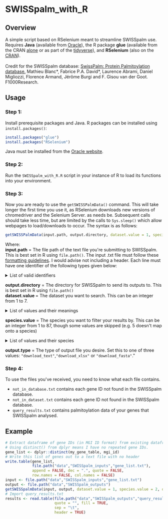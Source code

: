 # SWISSpalm_with_R
## Overview
A simple script based on RSelenium meant to streamline SWISSpalm use. Requires <b>Java</b> (available from [Oracle](https://www.java.com/en/download/)), the R package <b>glue</b> (available from the CRAN [alone](https://cran.r-project.org/web/packages/glue) or as part of the [tidyverse](https://cran.r-project.org/web/packages/tidyverse/)), and <b>RSelenium</b> (also on the [CRAN](https://cran.r-project.org/web/packages/RSelenium)).<br/><br/>Credit for the SWISSpalm database: [SwissPalm: Protein Palmitoylation database.](http://f1000research.com/articles/4-261/v1) Mathieu Blanc*, Fabrice P.A. David*, Laurence Abrami, Daniel Migliozzi, Florence Armand, Jérôme Burgi and F. Gisou van der Goot. F1000Research.
## Usage
### <b>Step 1:</b> 
Install prerequisite packages and Java. R packages can be installed using `install.packages()`:
```R
install.packages("glue")
install.packages("RSelenium")
```
Java must be installed from the [Oracle website](https://www.java.com/en/download/).
### <b>Step 2:</b> 
Run the `SWISSpalm_with_R.R` script in your instance of R to load its functions into your environment.
### <b>Step 3:</b>
Now you are ready to use the `getSWISSPalmData()` command. This will take longer the first time you use it, as RSelenium downloads new versions of chromedriver and the Selenium Server. as needs be. Subsequent calls should take less time, but are limited by the calls to `Sys.sleep()` which allow webpages to load/downloads to occur. The syntax is as follows:
```R
getSWISSPalmData(input.path, output.directory, dataset.value = 1, species.value = 2, output.type = "download_text")
```
Where:<br>
<b>input.path</b> = The file path of the text file you're submitting to SWISSpalm. This is best set in R using `file.path()`. The input .txt file must follow these [formatting guidelines](https://swisspalm.org/file_formats). I would advise not including a header. Each line must have one identifier of the following types given below:
  <details>  
    <summary>List of valid identifiers</summary><p>
  
    UniProt AC
    UniProt secondary AC
    UniProt ID
    UniProt gene name
    Ensembl protein
    Ensembl gene
    Refseq protein ID
    IPI ID
    UniGene ID
    PomBase ID
    MGI ID
    RGD ID
    TAIR protein ID
    EuPathDb ID
  
  </p></details>
  
<b>output.directory</b> = The directory for SWISSpalm to send its outputs to. This is best set in R using `file.path()`</br>
<b>dataset.value </b> = The dataset you want to search. This can be an integer from 1 to 7.
  <details>  
    <summary>List of values and their meanings</summary><p>
  
    Dataset 1: All proteins
    Dataset 2: Proteins predicted to be palmitoylated
    Dataset 3: Palmitoylation validated or found in at least 1 palmitoyl-proteome (SwissPalm annotated)
    Dataset 4: Palmitoylation validated proteins
    Dataset 5: Palmitoylation validated proteins or found in palmitoyl-proteomes using 2 independent methods
    Dataset 6: Found in palmitoyl-proteomes using 2 independent methods
    Dataset 7: Dataset 6 grouped by gene
  
  </p></details>
  
<b>species.value</b> = The species you want to filter your results by. This can be an integer from 1 to 87, though some values are skipped (e.g. 5 doesn't map onto a species)<br>
  <details>  
    <summary> List of values and their species</summary>
  
    1 = Homo sapiens
    2 = Mus musculus
    3 = Rattus norvegicus
    4 = Arabidopsis thaliana
    6 = Saccharomyces cerevisiae
    7 = Cricetulus griseus
    8 = Plasmodium falciparum
    9 = Chlorocebus aethiops
    10 = Bos taurus
    11 = Schizosaccharomyces pombe
    12 = Canis familiaris
    13 = Drosophila melanogaster
    14 = Danio rerio
    15 = HIV1 isolate HXB2
    16 = Spodoptera frugiperda
    17 = Gallus gallus
    18 = Human herpesvirus 1
    19 = Semliki forest virus
    20 = Sindbis virus (the [first recorded palmitoylated biological agent](https://dx.doi.org/10.1073/pnas.76.4.1687))
    21 = Oryctolagus cuniculus
    22 = Sus scrofa
    23 = Toxoplasma gondii
    24 = Torpedo californica
    25 = Nicotiana benthamiana
    26 = Landoltia punctata
    27 = Influenza A virus (A/udorn/1972(H3N2))
    28 = Giardia intestinalis
    29 = Ecc15
    30 = Influenza A virus (strain A/Duck/Ukraine/1/1963 H3N8)
    31 = Escherichia coli BL21-DE3
    32 = Salmonella typhimurium
    33 = Medicago truncatula
    34 = Influenza C virus (strain C/Johannesburg/1/1966)
    35 = Simian immunodeficiency virus
    36 = Cryptococcus neoformans
    38 = Trypanosoma brucei brucei
    39 = Mesocricetus auratus
    40 = HIV-1 NY5
    41 = HIV-1 BH10
    42 = Xenopus laevis
    43 = Fr-MuLV
    44 = Human adenovirus 5
    45 = Leishmania major
    46 = RRV (strain T48)
    47 = Caenorhabditis elegans
    48 = HHV-4
    49 = Ki-MuSV
    50 = Ha-MuSV
    51 = Escherichia coli K12
    53 = VACV
    54 = Influenza A virus H7N1
    55 = VSV
    56 = Macaca mulata
    57 = Solanum lycopersicum
    58 = Aspergillus fumigatus
    60 = Trypanosoma brucei brucei (927/4 GUTat10.1)
    61 = Equus caballus
    62 = MCF-MuLV
    63 = MoMuLV (ts1-92b)
    64 = MoMLV
    65 = Neosartorya fumigata
    66 = Toxoplasma gondii Me49
    67 = HCMV
    68 = MHV-A59
    69 = Medicago falcata
    70 = Oryza sativa
    71 = RSV-PrC
    72 = HHV-8
    73 = Mallard duck
    74 = AcMNPV
    75 = Dictyostelium discoideum
    76 = HCV
    77 = SARS-CoV
    78 = Lithobates catesbeiana
    79 = Trichomonas vaginalis
    82 = BCTV
    83 = HEV-3
    84 = HEV-1
    85 = Mungbean yellow mosaic virus-Vigna
    87 = CHIKV-S27
    
</details>

<b>output.type</b> = The type of output file you desire. Set this to one of three values: `"download_text"`,`"download_xlsx"` or `"download_fasta"`."<br>
### <b>Step 4:</b>
To use the files you've received, you need to know what each file contains.
* `not_in_database.txt` contains each gene ID not found in the SWISSpalm database.
* `not_in_dataset.txt` contains each gene ID not found in the SWISSpalm database.
* `query_results.txt` contains palmitoylation data of your genes that SWISSpalm analysed. 
## Example
```R
# Extract dataframe of gene IDs (in MGI ID format) from existing dataframe.
# Using distinct() from dplyr means I have no repeated gene IDs.
gene_list <- dplyr::distinct(my_gene_table, mgi_id) 
# Write this list of genes out to a text file with no header
write.table(gene_list, 
            file.path("data","SWISSpalm_inputs","gene_list.txt"), 
            append = FALSE, dec = ".", quote = FALSE, 
            row.names = FALSE, col.names = FALSE)
input <- file.path("data","SWISSpalm_inputs","gene_list.txt")
output <- file.path("data","SWISSpalm_outputs")
getSWISSpalmData(input, output, dataset.value = 1, species.value = 2, output.type = "download_text")
# Import query_results.txt 
results <- read.table(file.path("data","SWISSpalm_outputs","query_result.txt"),
                      quote = "", fill = TRUE,
                      sep = "\t",
                      header = TRUE) 
```
